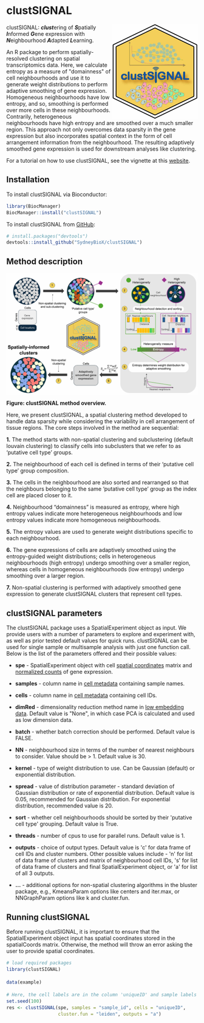 # clustSIGNAL

<img src="man/figures/clustSIGNAL_hex.jpg" align="right" height="250" width="225"/>

clustSIGNAL: ***clust***ering of ***S***patially ***I***nformed ***G***ene expression with ***N***eighbourhood ***A***dapted ***L***earning.

An R package to perform spatially-resolved clustering on spatial transcriptomics data. Here, we calculate entropy as a measure of "domainness" of cell neighbourhoods and use it to generate weight distributions to perform adaptive smoothing of gene expression. Homogeneous neighbourhoods have low entropy, and so, smoothing is performed over more cells in these neighbourhoods. Contrarily, heterogeneous neighbourhoods have high entropy and are smoothed over a much smaller region. This approach not only overcomes data sparsity in the gene expression but also incorporates spatial context in the form of cell arrangement information from the neighbourhood. The resulting adaptively smoothed gene expression is used for downstream analyses like clustering.

For a tutorial on how to use clustSIGNAL, see the vignette at this [website](https://sydneybiox.github.io/clustSIGNAL/).

## Installation

To install clustSIGNAL via Bioconductor:

``` r
library(BiocManager)
BiocManager::install("clustSIGNAL")
```

To install clustSIGNAL from [GitHub](https://github.com/SydneyBioX/clustSIGNAL):

``` r
# install.packages("devtools")
devtools::install_github("SydneyBioX/clustSIGNAL")
```

## Method description

<img src="man/figures/Fig1_schematic.jpg" align="middle"/>

**Figure: clustSIGNAL method overview.**

Here, we present clustSIGNAL, a spatial clustering method developed to handle data sparsity while considering the variability in cell arrangement of tissue regions. The core steps involved in the method are sequential:

**1.** The method starts with non-spatial clustering and subclustering (default louvain clustering) to classify cells into subclusters that we refer to as ‘putative cell type’ groups.

**2.** The neighbourhood of each cell is defined in terms of their ‘putative cell type’ group composition.

**3.** The cells in the neighbourhood are also sorted and rearranged so that the neighbours belonging to the same ‘putative cell type’ group as the index cell are placed closer to it.

**4.** Neighbourhood “domainness” is measured as entropy, where high entropy values indicate more heterogeneous neighbourhoods and low entropy values indicate more homogeneous neighbourhoods.

**5.** The entropy values are used to generate weight distributions specific to each neighbourhood.

**6.** The gene expressions of cells are adaptively smoothed using the entropy-guided weight distributions; cells in heterogeneous neighbourhoods (high entropy) undergo smoothing over a smaller region, whereas cells in homogeneous neighbourhoods (low entropy) undergo smoothing over a larger region.

**7.** Non-spatial clustering is performed with adaptively smoothed gene expression to generate clustSIGNAL clusters that represent cell types.

## clustSIGNAL parameters

The clustSIGNAL package uses a SpatialExperiment object as input. We provide users with a number of parameters to explore and experiment with, as well as prior tested default values for quick runs. clustSIGNAL can be used for single sample or multisample analysis with just one function call. Below is the list of the parameters offered and their possible values:

-   **spe** - SpatialExperiment object with cell [spatial coordinates](## "spatialCoords(spe)") matrix and [normalized counts](## "logcounts(spe)") of gene expression.

-   **samples** - column name in [cell metadata](## "colData(spe)") containing sample names.

-   **cells** - column name in [cell metadata](## "colData(spe)") containing cell IDs.

-   **dimRed** - dimensionality reduction method name in [low embedding data](## "reducedDimNames(spe)"). Default value is "None", in which case PCA is calculated and used as low dimension data.

-   **batch** - whether batch correction should be performed. Default value is FALSE.

-   **NN** - neighbourhood size in terms of the number of nearest neighbours to consider. Value should be \> 1. Default value is 30.

-   **kernel** - type of weight distribution to use. Can be Gaussian (default) or exponential distribution.

-   **spread** - value of distribution parameter - standard deviation of Gaussian distribution or rate of exponential distribution. Default value is 0.05, recommended for Gaussian distribution. For exponential distribution, recommended value is 20.

-   **sort** - whether cell neighbourhoods should be sorted by their 'putative cell type' grouping. Default value is True.

-   **threads** - number of cpus to use for parallel runs. Default value is 1.

-   **outputs** - choice of output types. Default value is 'c' for data frame of cell IDs and cluster numbers. Other possible values include - 'n' for list of data frame of clusters and matrix of neighbourhood cell IDs, 's' for list of data frame of clusters and final SpatialExperiment object, or 'a' for list of all 3 outputs.

-   **...** - additional options for non-spatial clustering algorithms in the bluster package, e.g., KmeansParam options like centers and iter.max, or NNGraphParam options like k and cluster.fun.

## Running clustSIGNAL

Before running clustSIGNAL, it is important to ensure that the SpatialExperiment object input has spatial coordinates stored in the spatialCoords matrix. Otherwise, the method will throw an error asking the user to provide spatial coordinates.

``` r
# load required packages
library(clustSIGNAL)

data(example)

# Here, the cell labels are in the column 'uniqueID' and sample labels are in 'sample_id' column.
set.seed(100)
res <- clustSIGNAL(spe, samples = "sample_id", cells = "uniqueID", 
                   cluster.fun = "leiden", outputs = "a")
```
